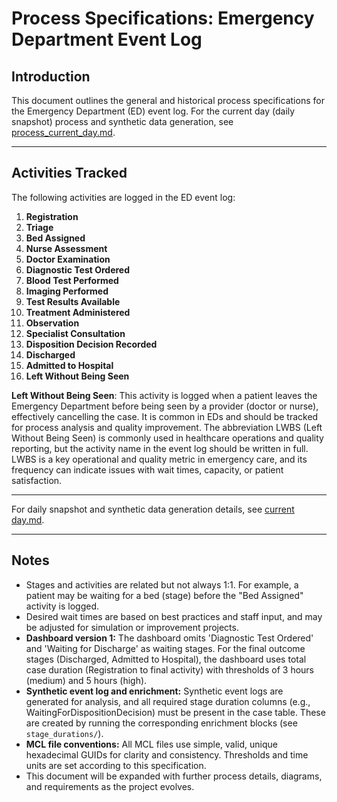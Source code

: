 # Process Specifications: Emergency Department Event Log

## Introduction
This document outlines the general and historical process specifications for the Emergency Department (ED) event log. For the current day (daily snapshot) process and synthetic data generation, see [process_current_day.md](process_current_day.md).

---

## Activities Tracked
The following activities are logged in the ED event log:

1. **Registration**
2. **Triage**
3. **Bed Assigned**
4. **Nurse Assessment**
5. **Doctor Examination**
6. **Diagnostic Test Ordered**
7. **Blood Test Performed**
8. **Imaging Performed**
9. **Test Results Available**
10. **Treatment Administered**
11. **Observation**
12. **Specialist Consultation**
13. **Disposition Decision Recorded**
14. **Discharged**
15. **Admitted to Hospital**
16. **Left Without Being Seen**

**Left Without Being Seen**:
This activity is logged when a patient leaves the Emergency Department before being seen by a provider (doctor or nurse), effectively cancelling the case. It is common in EDs and should be tracked for process analysis and quality improvement. The abbreviation LWBS (Left Without Being Seen) is commonly used in healthcare operations and quality reporting, but the activity name in the event log should be written in full. LWBS is a key operational and quality metric in emergency care, and its frequency can indicate issues with wait times, capacity, or patient satisfaction.

---

<!-- The following sections have been moved to current day.md:
- Main Patient Waiting Stages and Time Thresholds
- High-Level Process Groups for Dashboarding
- Key Timestamps for Stage Duration Calculation
- Rules for Calculating Time in Each Stage
- Desired Wait Times by Activity
- Emergency Department Capacity
- FreezeTime (Snapshot Time)
-->

For daily snapshot and synthetic data generation details, see [current day.md](current%20day.md).

---

## Notes
- Stages and activities are related but not always 1:1. For example, a patient may be waiting for a bed (stage) before the "Bed Assigned" activity is logged.
- Desired wait times are based on best practices and staff input, and may be adjusted for simulation or improvement projects.
- **Dashboard version 1:** The dashboard omits 'Diagnostic Test Ordered' and 'Waiting for Discharge' as waiting stages. For the final outcome stages (Discharged, Admitted to Hospital), the dashboard uses total case duration (Registration to final activity) with thresholds of 3 hours (medium) and 5 hours (high).
- **Synthetic event log and enrichment:** Synthetic event logs are generated for analysis, and all required stage duration columns (e.g., WaitingForDispositionDecision) must be present in the case table. These are created by running the corresponding enrichment blocks (see `stage_durations/`).
- **MCL file conventions:** All MCL files use simple, valid, unique hexadecimal GUIDs for clarity and consistency. Thresholds and time units are set according to this specification.
- This document will be expanded with further process details, diagrams, and requirements as the project evolves. 